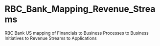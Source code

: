 # RBC_Bank_Mapping_Revenue_Streams
RBC Bank US mapping of Financials to Business Processes to Business Initiatives to Revenue Streams to Applications
